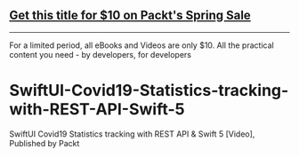 ## [Get this title for $10 on Packt's Spring Sale](https://www.packt.com/V16712?utm_source=github&utm_medium=packt-github-repo&utm_campaign=spring_10_dollar_2022)
-----
For a limited period, all eBooks and Videos are only $10. All the practical content you need \- by developers, for developers

# SwiftUI-Covid19-Statistics-tracking-with-REST-API-Swift-5
SwiftUI Covid19 Statistics tracking with REST API &amp; Swift 5 [Video], Published by Packt
